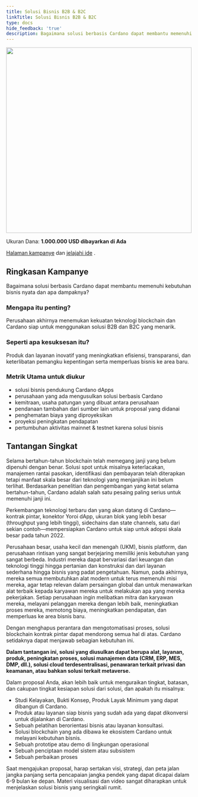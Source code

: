 ```yaml
---
title: Solusi Bisnis B2B & B2C
linkTitle: Solusi Bisnis B2B & B2C
type: docs
hide_feedback: 'true'
description: Bagaimana solusi berbasis Cardano dapat membantu memenuhi kebutuhan bisnis nyata dan apa dampaknya?
---
```


<img src="https://cardano.ideascale.com/community-library/accounts/93/936143/Public/13-Business-Solutions-B2B--B2C-7b4b0f.png" style="width:500px;height500px">

Ukuran Dana: **1.000.000 USD dibayarkan di Ada**

[Halaman kampanye](https://cardano.ideascale.com/c/idea/382660) dan [jelajahi ide](https://cardano.ideascale.com/c/campaigns/26445/stage/all/ideas/unspecified) .

## Ringkasan Kampanye

Bagaimana solusi berbasis Cardano dapat membantu memenuhi kebutuhan bisnis nyata dan apa dampaknya?

### Mengapa itu penting?

Perusahaan akhirnya menemukan kekuatan teknologi blockchain dan Cardano siap untuk menggunakan solusi B2B dan B2C yang menarik.

### Seperti apa kesuksesan itu?

Produk dan layanan inovatif yang meningkatkan efisiensi, transparansi, dan keterlibatan pemangku kepentingan serta memperluas bisnis ke area baru.

### Metrik Utama untuk diukur

- solusi bisnis pendukung Cardano dApps
- perusahaan yang ada mengusulkan solusi berbasis Cardano
- kemitraan, usaha patungan yang dibuat antara perusahaan
- pendanaan tambahan dari sumber lain untuk proposal yang didanai
- penghematan biaya yang diproyeksikan
- proyeksi peningkatan pendapatan
- pertumbuhan aktivitas mainnet &amp; testnet karena solusi bisnis

## Tantangan Singkat

Selama bertahun-tahun blockchain telah memegang janji yang belum dipenuhi dengan benar. Solusi spot untuk misalnya keterlacakan, manajemen rantai pasokan, identifikasi dan pembayaran telah diterapkan tetapi manfaat skala besar dari teknologi yang menjanjikan ini belum terlihat. Berdasarkan penelitian dan pengembangan yang ketat selama bertahun-tahun, Cardano adalah salah satu pesaing paling serius untuk memenuhi janji ini.

Perkembangan teknologi terbaru dan yang akan datang di Cardano—kontrak pintar, konektor Yoroi dApp, ukuran blok yang lebih besar (throughput yang lebih tinggi), sidechains dan state channels, satu dari sekian contoh—mempersiapkan Cardano untuk siap untuk adopsi skala besar pada tahun 2022.

Perusahaan besar, usaha kecil dan menengah (UKM), bisnis platform, dan perusahaan rintisan yang sangat berjejaring memiliki jenis kebutuhan yang sangat berbeda. Industri mereka dapat bervariasi dari keuangan dan teknologi tinggi hingga pertanian dan konstruksi dan dari layanan sederhana hingga bisnis yang padat pengetahuan. Namun, pada akhirnya, mereka semua membutuhkan alat modern untuk terus memenuhi misi mereka, agar tetap relevan dalam persaingan global dan untuk menawarkan alat terbaik kepada karyawan mereka untuk melakukan apa yang mereka pekerjakan. Setiap perusahaan ingin melibatkan mitra dan karyawan mereka, melayani pelanggan mereka dengan lebih baik, meningkatkan proses mereka, memotong biaya, meningkatkan pendapatan, dan memperluas ke area bisnis baru.

Dengan menghapus perantara dan mengotomatisasi proses, solusi blockchain kontrak pintar dapat mendorong semua hal di atas. Cardano setidaknya dapat menjawab sebagian kebutuhan ini.

**Dalam tantangan ini, solusi yang diusulkan dapat berupa alat, layanan, produk, peningkatan proses, solusi manajemen data (CRM, ERP, MES, DMP, dll.), solusi cloud terdesentralisasi, penawaran terkait privasi dan keamanan, atau bahkan solusi terkait metaverse.**

Dalam proposal Anda, akan lebih baik untuk menguraikan tingkat, batasan, dan cakupan tingkat kesiapan solusi dari solusi, dan apakah itu misalnya:

- Studi Kelayakan, Bukti Konsep, Produk Layak Minimum yang dapat dibangun di Cardano.
- Produk atau layanan siap bisnis yang sudah ada yang dapat dikonversi untuk dijalankan di Cardano.
- Sebuah pelatihan berorientasi bisnis atau layanan konsultasi.
- Solusi blockchain yang ada dibawa ke ekosistem Cardano untuk melayani kebutuhan bisnis.
- Sebuah prototipe atau demo di lingkungan operasional
- Sebuah penciptaan model sistem atau subsistem
- Sebuah perbaikan proses

Saat mengajukan proposal, harap sertakan visi, strategi, dan peta jalan jangka panjang serta pencapaian jangka pendek yang dapat dicapai dalam 6-9 bulan ke depan. Materi visualisasi dan video sangat diharapkan untuk menjelaskan solusi bisnis yang seringkali rumit.

